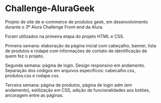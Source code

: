 # Challenge-AluraGeek


Projeto de site de e-commerce de produtos geek, em desenvolvimento durante o 3º Alura Challenge Front-end da Alura.

Foram utilizados na primeira etapa do projeto HTML e CSS.

Primeira semana: elaboração da página inicial com cabeçalho, banner, lista de produtos e rodapé com informações de contato de identificação de quem fez o projeto.

Segunda semana: página de login. Design responsivo em andamento. Separação dos códigos em arquivos específicos: cabecalho.css, produtos.css e rodape.css.

Terceira semana: página de produtos, página de login adm (em andamento), estilização em CSS, adição de funcionalidades aos botões, ancoragem entre as páginas.
